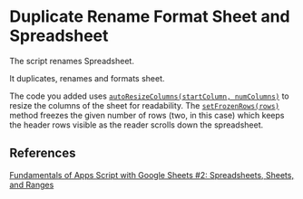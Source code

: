 # Duplicate Rename Format Sheet and Spreadsheet

The script renames Spreadsheet.

It duplicates, renames and formats sheet.

The code you added uses [`autoResizeColumns(startColumn, numColumns)`](https://developers.google.com/apps-script/reference/spreadsheet/sheet#autoResizeColumns(Integer,Integer)) to resize the columns of the sheet for readability. The [`setFrozenRows(rows)`](https://developers.google.com/apps-script/reference/spreadsheet/sheet#setfrozenrowsrows) method freezes the given number of rows (two, in this case) which keeps the header rows visible as the reader scrolls down the spreadsheet.

## References

[Fundamentals of Apps Script with Google Sheets #2: Spreadsheets, Sheets, and Ranges](https://developers.google.com/codelabs/apps-script-fundamentals-2#4)